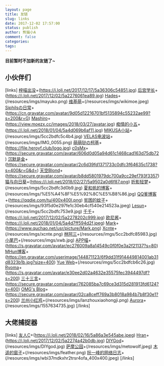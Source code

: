```yaml
---
layout: page
title: 友链
slug: links
date: 2017-12-02 17:57:00
status: publish
author: 熊猫小A
comment: false
categories: 
tags: 
---
```



**目前暂时不加新的友链了~**

## 小伙伴们

[links]
[梓喵出没](http://www.azimiao.com/)+(https://i.loli.net/2017/12/17/5a36306c54851.jpg)
[后宫学长](https://haremu.com/)+(https://i.loli.net/2017/12/02/5a2276061ea89.jpg)
[Hades](https://blog.mayuko.cn/)+(/resources/imgs/mayuko.png)
[维基萌](http://www.wikimoe.com/)+(/resources/imgs/wikimoe.jpeg)
[Siphilsの日常](https://eriri.ink)+(https://cn.gravatar.com/avatar/9d05d12216701bf5135894c55232ae99?s=200&r=G)
[Mashiro](https://2heng.xin/)+(https://view.moezx.cc/images/2018/03/27/avatar.jpg)
[痴情的小五](https://cherryml.com/)+(https://i.loli.net/2018/01/04/5a4d069b6af11.jpg)
[MIKUSA小站](https://www.himiku.com/)+(/resources/imgs/5cc2bdfc5c4b4.jpg)
[VELAS电波站](https://www.velas.xyz/)+(/resources/imgs/IMG_0055.png)
[萌萌哒の柯基](https://heroyf.club)+(https://file.heroyf.club/logo.jpg)
[c0sMx](https://www.c0smx.com/)+(https://secure.gravatar.com/avatar/606d0d05a94d61c1468cad163d75db72)
[沉默是金](http://www.markhoo.com/)+(https://secure.gravatar.com/avatar/2c6d39fd1371733c0dfc3f64635c1738?s=400&r=G&d=)
[天空Blond](https://www.skyblond.info/)+(https://secure.gravatar.com/avatar/b8dd5801979dc700a9cc29ef793f3357)
[猫与向日葵](https://imjad.cn/)+(https://i.loli.net/2018/02/27/5a9502a0d6f87.png)
[折影轻梦](https://i.chainwon.com/)+(/resources/imgs/5cc2bdfc3d0b9.jpg)
[夏和帆的博客](https://dayday.plus)+(/resources/imgs/%E5%A4%8F%E5%92%8C%E5%B8%86.jpg)
[QQ爹博客](https://qqdie.com)+(https://qqdie.com/tu/400x400l.png)
[贫困的蚊子](https://qwq.moe/)+(/resources/imgs/93f5d0e297fe1c30eb4cf540e214523a.jpeg)
[Lesun](https://xlesun.com/)+(/resources/imgs/5cc2bdfc753e9.jpg)
[千千](https://www.dreamwings.cn/)+(https://i.loli.net/2017/12/02/5a2278202c999.jpg)
[欧尼酱](http://www.nothamor.cn/)+(https://i.loli.net/2018/01/04/5a4d7ff594d2f.jpeg)
[Mark](https://www.quchao.net/)+(https://www.quchao.net/usr/picture/Mark.png)
[Xcnte](https://www.xcnte.com/)+(/resources/imgs/xcnte.png)
[林阿三](https://www.uo33.cn/)+(/resources/imgs/5cc2bdfc85983.jpg)
[小尾巴](http://xiaowiba.com/)+(/resources/imgs/xwb.jpg)
[APP喵](https://www.appmews.com/)+(https://s.gravatar.com/avatar/ec276009a8a14549c0f0f0e3a2f21137?s=80)
[MHun博客](https://www.iasds.cn/)+(https://en.gravatar.com/userimage/144871123/6f9dd31f914449814001ab31d8323b1b.jpg?size=400)
[Yue Web](https://www.icolin.cn/)+(/resources/imgs/5cc2bdfcb6c26.jpg)
[Ryoma](https://blanc.site)+(https://s.gravatar.com/avatar/e30ee2d02a4632e35575fec3944497df?s=200)
[三十三言](https://o0o0o0.cn/)+(https://secure.gravatar.com/avatar/762085ba7c69ce3d315d281913fd6124?s=400)
[OMG's Blog](https://ohmyga.cn/)+(https://secure.gravatar.com/avatar/02ca8ceff769a3b8018a984b7b8f30e1?s=200)
[兰州小红鸡](https://me.idealli.com/)+(/resources/imgs/lanzhouxiaohongji.png)
[Aurora](https://mikukonai.com/#/index)+(/resources/imgs/1557634735.jpg)
[/links]

## 大佬捕捉器

[links]
[友人C](https://www.ihewro.com/)+(https://i.loli.net/2018/02/16/5a86a3e545abe.jpeg)
[Hran](https://get233.com/)+(https://i.loli.net/2017/12/02/5a2274a42b0db.jpg)
[DIYGod](https://diygod.me/)+(/resources/imgs/DIYgod.jpg)
[萨摩公园](https://i-meto.com/)+(/resources/imgs/metowolf.jpeg)
[木遥的窗子](http://blog.farmostwood.net/)+(/resources/imgs/feather.png)
[阮一峰的网络日志](http://www.ruanyifeng.com/blog/)+(/resources/imgs/wbi37mdkxhr2trsr4ofa_400x400.jpeg)
[/links]